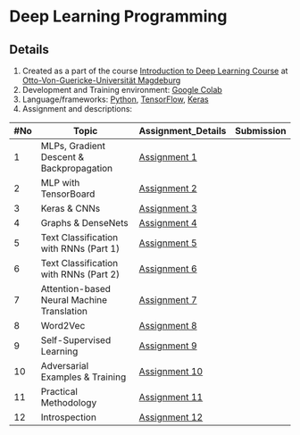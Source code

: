 # Deep Learning Programming 

## Details
1. Created as a part of the course [Introduction to Deep Learning Course](https://ovgu-ailab.github.io/idl2021/index.html) at [Otto-Von-Guericke-Universität Magdeburg](https://www.uni-magdeburg.de)
2. Development and Training environment: [Google Colab](https://colab.research.google.com/)
3. Language/frameworks: [Python](https://www.python.org), [TensorFlow](https://www.tensorflow.org/), [Keras](https://keras.io/)
4. Assignment and descriptions: 

| #No|Topic                                       |Assignment_Details                                               | Submission | 
|----|--------------------------------------------|-----------------------------------------------------------------|------------|
|  1 | MLPs, Gradient Descent & Backpropagation   |[Assignment 1](https://ovgu-ailab.github.io/idl2021/ass1.html)   |   |   
|  2 | MLP with TensorBoard                       |[Assignment 2](https://ovgu-ailab.github.io/idl2021/ass2.html)   |   | 
|  3 | Keras & CNNs                               |[Assignment 3](https://ovgu-ailab.github.io/idl2021/ass3.html)   |   |
|  4 | Graphs & DenseNets                         |[Assignment 4](https://ovgu-ailab.github.io/idl2021/ass4.html)   |   | 
|  5 | Text Classification with RNNs (Part 1)     |[Assignment 5](https://ovgu-ailab.github.io/idl2021/ass5.html)   |   | 
|  6 | Text Classification with RNNs (Part 2)     |[Assignment 6](https://ovgu-ailab.github.io/idl2021/ass6.html)   |   |
|  7 | Attention-based Neural Machine Translation |[Assignment 7](https://ovgu-ailab.github.io/idl2021/ass7.html)   |   |
|  8 | Word2Vec                                   |[Assignment 8](https://ovgu-ailab.github.io/idl2021/ass8a.html)  |   |
|  9 | Self-Supervised Learning                   |[Assignment 9](https://ovgu-ailab.github.io/idl2021/ass9.html)   |   | 
| 10 | Adversarial Examples & Training            |[Assignment 10](https://ovgu-ailab.github.io/idl2021/ass10.html) |   | 
| 11 | Practical Methodology                      |[Assignment 11](https://ovgu-ailab.github.io/idl2021/ass11.html) |   |
| 12 | Introspection                              |[Assignment 12](https://ovgu-ailab.github.io/idl2021/ass12.html) |   |
